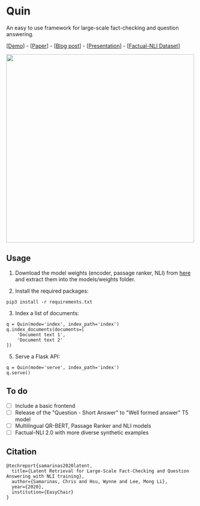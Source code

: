 # Quin
An easy to use framework for large-scale fact-checking and question answering.

[<a href="https://quin.algoprog.com">Demo</a>] - [<a href="https://www.researchgate.net/publication/342815574_Latent_Retrieval_for_Large-Scale_Fact-Checking_and_Question_Answering_with_NLI_training">Paper</a>] - [<a href="https://towardsdatascience.com/building-a-semantic-search-engine-for-large-scale-fact-checking-and-question-answering-9aa356632432">Blog post</a>] - [<a href="https://docs.google.com/presentation/d/1QpDF4xWgLSF-2DC1q5M_9MN7pASn-2T6NgKkhJ-NTZ8/edit?usp=sharing">Presentation</a>] - [<a href="https://archive.org/details/factual-nli">Factual-NLI Dataset</a>]

<img src="https://miro.medium.com/max/1400/1*-LaR_PfEbfJcH_BpD0Sptg.png" width="500"/>

## Usage

1) Download the model weights (encoder, passage ranker, NLI) from <a href="https://drive.google.com/file/d/1dBMCxa7xYvGNMZGyonOQO1nyoB_CgXAe/view?usp=sharing">here</a> and extract them into the models/weights folder.

2) Install the required packages:
```
pip3 install -r requirements.txt
```

3) Index a list of documents:
```python3
q = Quin(mode='index', index_path='index')
q.index_documents(documents=[
    'Document text 1',
    'Document text 2'
])
```

5) Serve a Flask API:
```python3
q = Quin(mode='serve', index_path='index')
q.serve()
```

## To do

- [ ] Include a basic frontend
- [ ] Release of the "Question - Short Answer" to "Well formed answer" T5 model
- [ ] Multilingual QR-BERT, Passage Ranker and NLI models
- [ ] Factual-NLI 2.0 with more diverse synthetic examples

## Citation

```
@techreport{samarinas2020latent,
  title={Latent Retrieval for Large-Scale Fact-Checking and Question Answering with NLI training},
  author={Samarinas, Chris and Hsu, Wynne and Lee, Mong Li},
  year={2020},
  institution={EasyChair}
}
```
